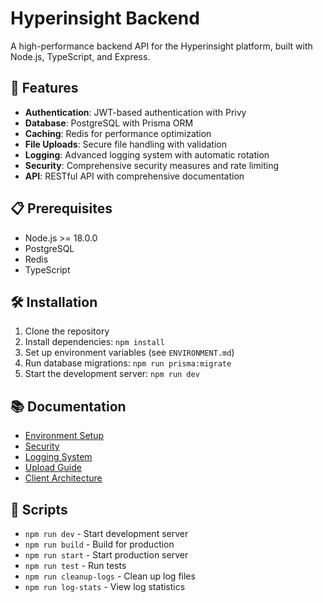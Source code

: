 # Hyperinsight Backend

A high-performance backend API for the Hyperinsight platform, built with Node.js, TypeScript, and Express.

## 🚀 Features

- **Authentication**: JWT-based authentication with Privy
- **Database**: PostgreSQL with Prisma ORM
- **Caching**: Redis for performance optimization
- **File Uploads**: Secure file handling with validation
- **Logging**: Advanced logging system with automatic rotation
- **Security**: Comprehensive security measures and rate limiting
- **API**: RESTful API with comprehensive documentation

## 📋 Prerequisites

- Node.js >= 18.0.0
- PostgreSQL
- Redis
- TypeScript

## 🛠️ Installation

1. Clone the repository
2. Install dependencies: `npm install`
3. Set up environment variables (see `ENVIRONMENT.md`)
4. Run database migrations: `npm run prisma:migrate`
5. Start the development server: `npm run dev`

## 📚 Documentation

- [Environment Setup](ENVIRONMENT.md)
- [Security](SECURITY.md)
- [Logging System](LOGGING.md)
- [Upload Guide](UPLOAD_GUIDE.md)
- [Client Architecture](CLIENT_ARCHITECTURE.md)

## 🔧 Scripts

- `npm run dev` - Start development server
- `npm run build` - Build for production
- `npm run start` - Start production server
- `npm run test` - Run tests
- `npm run cleanup-logs` - Clean up log files
- `npm run log-stats` - View log statistics

